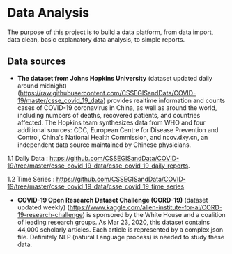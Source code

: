 ﻿# Data Analysis
 
 The purpose of this project is to build a data platform, from data import, data clean, basic explanatory data analysis, to simple reports.
 
 ## Data sources
 
 * **The dataset from Johns Hopkins University** (dataset updated daily around midnight) (https://raw.githubusercontent.com/CSSEGISandData/COVID-19/master/csse_covid_19_data) provides realtime information and counts cases of COVID-19 coronavirus in China, as well as around the world, including numbers of deaths, recovered patients, and countries affected. The Hopkins team synthesizes data from WHO and four additional sources: CDC, European Centre for Disease Prevention and Control, China's National Health Commission, 
and ncov.dxy.cn, an independent data source maintained by Chinese physicians.
  
  1.1  Daily Data : https://github.com/CSSEGISandData/COVID-19/tree/master/csse_covid_19_data/csse_covid_19_daily_reports.
  
  1.2 Time Series : https://github.com/CSSEGISandData/COVID-19/tree/master/csse_covid_19_data/csse_covid_19_time_series

* **COVID-19 Open Research Dataset Challenge (CORD-19)** (dataset updated weekly)  (https://www.kaggle.com/allen-institute-for-ai/CORD-19-research-challenge) is sponsored by the White House and a coalition of leading research groups. As Mar 23, 2020, this dataset contains 44,000 scholarly articles. Each article is represented by a complex json file. Definitely NLP (natural Language process) is needed to study these data. 
